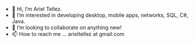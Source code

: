 - 👋 Hi, I’m Ariel Tellez.
- 👀 I’m interested in developing desktop, mobile apps, networks, SQL, C#, Java.
- 💞️ I’m looking to collaborate on anything new!
- 📫 How to reach me ... arieltellez at gmail.com

<!---
arielt0010/arielt0010 is a ✨ special ✨ repository because its `README.md` (this file) appears on your GitHub profile.
You can click the Preview link to take a look at your changes.
--->
